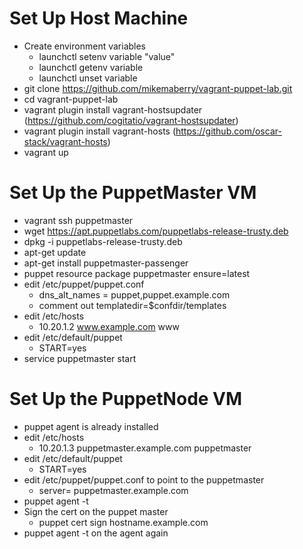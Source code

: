 # Set Up Host Machine

* Create environment variables 
  - launchctl setenv variable "value" 
  - launchctl getenv variable
  - launchctl unset variable
* git clone https://github.com/mikemaberry/vagrant-puppet-lab.git
* cd vagrant-puppet-lab
* vagrant plugin install vagrant-hostsupdater (https://github.com/cogitatio/vagrant-hostsupdater) 
* vagrant plugin install vagrant-hosts (https://github.com/oscar-stack/vagrant-hosts)
* vagrant up

# Set Up the PuppetMaster VM 
* vagrant ssh puppetmaster
* wget https://apt.puppetlabs.com/puppetlabs-release-trusty.deb 
* dpkg -i puppetlabs-release-trusty.deb
* apt-get update
* apt-get install puppetmaster-passenger
* puppet resource package puppetmaster ensure=latest
* edit /etc/puppet/puppet.conf
  - dns_alt_names = puppet,puppet.example.com 
  - comment out templatedir=$confdir/templates
* edit /etc/hosts 
  - 10.20.1.2       www.example.com www
* edit /etc/default/puppet
  - START=yes
* service puppetmaster start

# Set Up the PuppetNode VM
* puppet agent is already installed 
* edit /etc/hosts 
  - 10.20.1.3       puppetmaster.example.com puppetmaster
* edit /etc/default/puppet
  - START=yes
* edit /etc/puppet/puppet.conf to point to the puppetmaster 
  - server= puppetmaster.example.com 
 * puppet agent -t
 * Sign the cert on the puppet master
   - puppet cert sign hostname.example.com
 * puppet agent -t on the agent again
